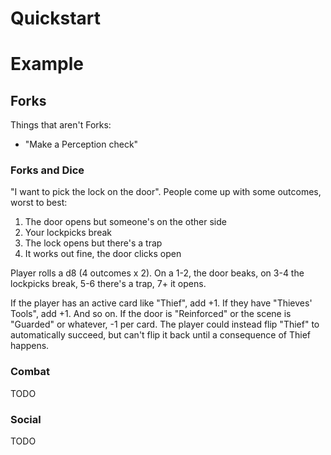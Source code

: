 <!-- TITLE: Quickstart Examples -->
<!-- SUBTITLE: A quick summary of Quickstart Examples -->

# Quickstart
# Example
## Forks
Things that aren't Forks:

* "Make a Perception check"

### Forks and Dice
"I want to pick the lock on the door". People come up with some outcomes, worst to best:

1. The door opens but someone's on the other side
2. Your lockpicks break
3. The lock opens but there's a trap
4. It works out fine, the door clicks open

Player rolls a d8 (4 outcomes x 2). On a 1-2, the door beaks, on 3-4 the lockpicks break, 5-6 there's a trap, 7+ it opens.

If the player has an active card like "Thief", add +1. If they have "Thieves' Tools", add +1. And so on. If the door is "Reinforced" or the scene is "Guarded" or whatever, -1 per card. The player could instead flip "Thief" to automatically succeed, but can't flip it back until a consequence of Thief happens.

### Combat
TODO

### Social
TODO